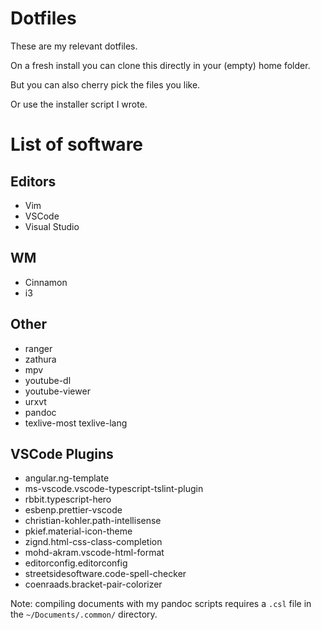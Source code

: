 # Dotfiles
These are my relevant dotfiles.

On a fresh install you can clone this directly in your
(empty) home folder.

But you can also cherry pick the files you like.

Or use the installer script I wrote.

# List of software
## Editors
- Vim
- VSCode
- Visual Studio
## WM
- Cinnamon
- i3
## Other
- ranger
- zathura
- mpv
- youtube-dl
- youtube-viewer
- urxvt
- pandoc
- texlive-most texlive-lang

## VSCode Plugins
- angular.ng-template
- ms-vscode.vscode-typescript-tslint-plugin
- rbbit.typescript-hero
- esbenp.prettier-vscode
- christian-kohler.path-intellisense
- pkief.material-icon-theme
- zignd.html-css-class-completion
- mohd-akram.vscode-html-format
- editorconfig.editorconfig
- streetsidesoftware.code-spell-checker
- coenraads.bracket-pair-colorizer

Note: compiling documents with my pandoc scripts
requires a ``.csl`` file in the ``~/Documents/.common/`` 
directory.
